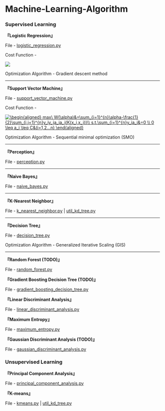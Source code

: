 # Machine-Learning-Algorithm

### Supervised Learning

**『Logistic Regression』**

File - [logistic_regression.py](https://github.com/KangCai/Machine-Learning-Algorithm/blob/master/logistic_regression.py)

Cost Function -
 
 <img src="https://latex.codecogs.com/gif.latex?H(p,q)=-\sum_{i}^{&space;}[y^{(i)}\&space;log\&space;h_\theta(x^{(i)})&plus;(1-y^{(i)})\&space;log(1-h_\theta(x^{(i)})))]&space;" />

Optimization Algorithm - Gradient descent method

---

**『Support Vector Machine』**

File - [support_vector_machine.py](https://github.com/KangCai/Machine-Learning-Algorithm/blob/master/support_vector_machine.py)

Cost Function -

<a href="https://www.codecogs.com/eqnedit.php?latex=\begin{aligned}&space;max\&space;W(\alpha)&=\sum_{i=1}^{n}\alpha-\frac{1}{2}\sum_{i,j=1}^{n}y_iy_ja_ia_j(K(x_i,x_j))\\&space;s.t.\sum_{i=1}^{n}y_ia_i&=0&space;\\&space;0&space;\leq&space;a_i&space;\leq&space;C&(i=1,2...n)&space;\end{aligned}" target="_blank"><img src="https://latex.codecogs.com/gif.latex?\begin{aligned}&space;max\&space;W(\alpha)&=\sum_{i=1}^{n}\alpha-\frac{1}{2}\sum_{i,j=1}^{n}y_iy_ja_ia_j(K(x_i,x_j))\\&space;s.t.\sum_{i=1}^{n}y_ia_i&=0&space;\\&space;0&space;\leq&space;a_i&space;\leq&space;C&(i=1,2...n)&space;\end{aligned}" title="\begin{aligned} max\ W(\alpha)&=\sum_{i=1}^{n}\alpha-\frac{1}{2}\sum_{i,j=1}^{n}y_iy_ja_ia_j(K(x_i,x_j))\\ s.t.\sum_{i=1}^{n}y_ia_i&=0 \\ 0 \leq a_i \leq C&(i=1,2...n) \end{aligned}" /></a>

Optimization Algorithm - Sequential minimal optimization (SMO)

---

**『Perception』**

File - [perception.py](https://github.com/KangCai/Machine-Learning-Algorithm/blob/master/perception.py)

---

**『Naive Bayes』**

File - [naive_bayes.py](https://github.com/KangCai/Machine-Learning-Algorithm/blob/master/naive_bayes.py)

---

**『K-Nearest Neighbor』**

File - [k_nearest_neighbor.py](https://github.com/KangCai/Machine-Learning-Algorithm/blob/master/k_nearest_neighbor.py) | [util_kd_tree.py](https://github.com/KangCai/Machine-Learning-Algorithm/blob/master/util_kd_tree.py)

---

**『Decision Tree』**

File - [decision_tree.py](https://github.com/KangCai/Machine-Learning-Algorithm/blob/master/decision_tree.py)

Optimization Algorithm - Generalized Iterative Scaling (GIS)

---

**『Random Forest (TODO)』**

File - [random_forest.py](https://github.com/KangCai/Machine-Learning-Algorithm/blob/master/random_forest.py)

**『Gradient Boosting Decision Tree (TODO)』**

File - [gradient_boosting_decision_tree.py](https://github.com/KangCai/Machine-Learning-Algorithm/blob/master/gradient_boosting_decision_tree.py)

**『Linear Discriminant Analysis』**

File - [linear_discriminant_analysis.py](https://github.com/KangCai/Machine-Learning-Algorithm/blob/master/linear_discriminant_analysis.py)

**『Maximum Entropy』**

File - [maximum_entropy.py](https://github.com/KangCai/Machine-Learning-Algorithm/blob/master/maximum_entropy.py)

**『Gaussian Discriminant Analysis (TODO)』**

File - [gaussian_discriminant_analysis.py](https://github.com/KangCai/Machine-Learning-Algorithm/blob/master/gaussian_discriminant_analysis.py)

### Unsupervised Learning

**『Principal Component Analysis』**

File - [principal_component_analysis.py](https://github.com/KangCai/Machine-Learning-Algorithm/blob/master/principal_component_analysis.py)

**『K-means』**

File - [kmeans.py](https://github.com/KangCai/Machine-Learning-Algorithm/blob/master/kmeans.py) | [util_kd_tree.py](https://github.com/KangCai/Machine-Learning-Algorithm/blob/master/util_kd_tree.py)